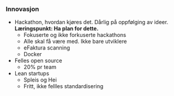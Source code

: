 ### Innovasjon

* Hackathon, hvordan kjøres det. Dårlig på oppfølging av ideer. **Læringspunkt: Ha plan for dette.** 
  * Fokuserte og ikke forkuserte hackathons
  * Alle skal få være med. Ikke bare utviklere
  * eFaktura scanning
  * Docker
* Felles open source
  * 20% pr team
* Lean startups
  * Spleis og Hei
  * Fritt, ikke fellles standardisering
